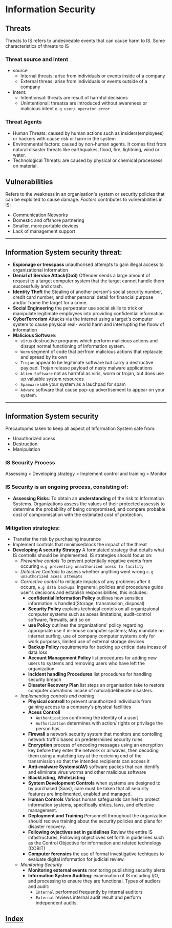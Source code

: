 # Information Security

## Threats

Threats to IS refers to undesireable events that can cause harm to IS. Some characteristics of threats to IS

### Threat source and Intent

- source
  - Internal threats: arise from individuals or events inside of a company
  - External threas: arise from individuals or events outside of a company
- Intent: 
  - Intentionsal: threats are result of harmful decisions
  - Unintentional: threatsa are introduced without awareness or malicious intent `e.g user/ operator error`

### Threat Agents

- Human Threats: caused by human actions such as insiders(employees) or hackers with cause risk or harm in the system
- Environmental factors: caused by non-human agents. It comes first from natural disaster threats like earthquakes, flood, fire, lightning, wind or water.
- Technological Threats: are caused by physical or chemical processess on material.

## Vulnerabilities

Refers to the weakness in an organisation's system or security policies that can be exploited to cause damage. _Factors_ contributes to vulnerabilities in IS:

- Communication Networks
- Domestic and offshore partnering
- Smaller, more portable devices
- Lack of management support

---

## Information System security threat:

- __Espionage or tresspass__ unauthorised attempts to gain illegal access to organizational information
- __Denial of Service Attack(DoS)__ Offender sends a large amount of request to a target computer system that the target cannot handle them successfully and crash.
- __Identity Theft__ the Stealing of another person's social security number, credit card number, and other personal detail for financial purpose and/or frame the target for a crime.
- __Social Engineering__ the perpetrator use social skills to trick or manipulate legitimate employees into providing confidential information
- __CyberTerrorism__ Attacks via the internet using a target's computer system to cause physical real- world harm and interrupting the floow of information
- __Malicious Software__:
  - `virus` destructive programs which perform malicious actions and disrupt normal functioning of Information system.
  - `Worm` segment of code that perfrom malicious actions that replacate and spread by its own
  - `Trojan` appear to be legitimate software but carry a destructive payload. Trojan release payload of nasty malware applications
  - `Alien Software` not as harmful as viris, worm or trojan, but does use up valuable system resources
  - `Spamware` use your system as a lauchpad for spam
  - `Adware` software that cause pop-up advertisement to appear on your system.

---

## Information System security

Precautopms taken to keep all aspect of Information System safe from:

- Unauthorized acess
- Destruction
- Manipulation

### IS Security Process

Assessing > Developing strategy > Implement control and training > Monitor

### IS Security is an ongoing process, consisting of:

- __Assessing Risks__: To obtain an __understanding__ of the risk to Information Systems. Organizations assess the values of their protected assessts to determine the probability of being compromised, and compare probable cost of compromisation with the estimated cost of protection.

### Mitigation strategies:
  - Transfer the risk by purchasing insurance
  - Implement controls that minimise/block the impact of the threat
- __Developing A security Strategy__ A formulated strategy that details what IS controlls should be implemented. IS strategies should focus on:
  - _Preventive contols_ To prevent potentially negative events from occuring `e.g preventing unauthorized acess to facility`
  - _Detective Controls_ to assess whether anything went wrong `e.g unauthorized acess attempts`
  - _Corrective control_ to mitigate impatcs of any problems after it occurs, `e.g data backups`. Ingeneral, policies and procedures guide user's decisions and establish responsibilities, this includes:
    - __confidential Information Policy__ outlines how sensitice information is handled(Storage, transmission, disposal)
    - __Security Policy__ explains technical contols on all organizaional computer systems such as acess limitations, audit-control software, firewalls, and so on
    - __use Policy__ outlines the organizations' policy regarding appropriate use if in-house computer systems; May mandate no internet surfing, use of company computer systems only for work purposes, limited use of external storage devices
    - __Backup Policy__ requirements for backing up critical data incase of data loss
    - __Account Management Policy__ list procedures for adding new users to systems and removing users who have left the organization
    - __Incident handling Procedures__ list procedures for handling security breach
    - __Disaster Recovery Plan__ list steps an organisation take to restore computer operations incase of natural/deliberate disasters.
  - _Implementing controls and training_
    - __Physical controll__ to prevent unauthorized individuals from gaining access to a company's physical facilities
    - __Acess Controll__ 
      - `Authentication` confirming the identity of a user]
      - `Authorization` determines with action/ rights or privilage the person has
    - __Firewall__ a network security system that monitors and contolling network traffic based on predetermined security rules
    - __Encryption__ process of encoding messages using an encryption key before they enter the network or airwaves, then decoding them using a matching key at the recieving end of the transmission so that the intended recipients can access it
    - __Anti-malware Systems(AV)__ software packes that can identify and eliminate virus worms and other malicious software
    - __BlackListing__, __WhiteListing__
    - __System Development Controls__ when systems are designed to by purchased (Saas), care must be taken that all security features are implimented, enabled and managed.
    - __Human Controls__ Various human safeguards can hel to protect information systems, specifically ehtics, laws, and effective management.
    - __Deployment and Training__ Personnell throughout the organization should recieve training about the security policies and plans for disaster recovery.
    - __Following ovjectives set in guidelines__ Review the entire IS infastructures, Following objecticves set forth in guidelines such as the Control Objective for information and related technology (COBIT)
    - __Computer forensics__ the use of formal investigative techiques to evaluate digital information for judicial review.
  - _Monitoring Security_
    - __Monitoring external events__ monitoring publishing security alerts
    - __Information System Auditing__: examination of IS including I/O, and processing to ensure they are functional. Types of audiors and audit:
      - `Internal` performed frequently by internal auditors
      - `External` reviews internal audit result and perform independent audits.

## [__Index__](../index.md)